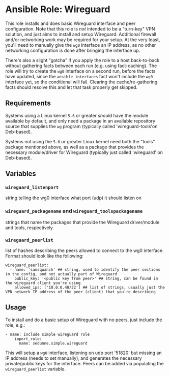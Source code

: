 # Ansible Role: Wireguard
This role installs and does basic Wireguard interface and peer configuration. Note that this role is *not* intended to be a "turn-key" VPN solution, and just aims to install and setup Wireguard. Additional firewall and/or networking work may be required for your setup. At the very least, you'll need to manually give the `wg0` interface an IP address, as no other networking configuration is done after bringing the interface up.

There's also a slight "gotcha" if you apply the role to a host back-to-back without gathering facts between each run (e.g. using fact-caching). The role will try to create the `wg0` interface on a second run, before the facts have updated, since the `ansible_interfaces` fact won't include the `wg0` interface yet, so the conditional will fail. Clearing the cache/re-gathering facts should resolve this and let that task properly get skipped.

## Requirements
Systems using a Linux kernel `5.6` or greater *should* have the module available by default, and only need a package in an available repository source that supplies the `wg` program (typically called 'wireguard-tools'on Deb-based).

Systems not using the `5.6` or greater Linux kernel need both the "tools" package mentioned above, as well as a package that provides the necessary module/driver for Wireguard (typically just called 'wireguard' on Deb-based).

## Variables
### `wireguard_listenport`
string telling the wg0 interface what port (udp) it should listen on

### `wireguard_packagename` and `wireguard_toolspackagename`
strings that name the packages that provide the Wireguard driver/module and tools, respectively

### `wireguard_peerlist`
list of hashes describing the peers allowed to connect to the wg0 interface. Format should look like the following:

```
wireguard_peerlist:
  - name: 'samsquanch' ## string, used to identify the peer sections in the config, and not actually part of Wireguard
    public_key: '<public key from peer>' ## string, can be found in the wireguard client you're using
    allowed_ips: ['10.0.0.40/32'] ## list of strings, usually just the VPN network IP address of the peer (client) that you're describing
```

## Usage
To install and do a basic setup of Wireguard with no peers, just include the role, e.g.:

```
- name: include simple wireguard role
    import_role:
      name: sedunne.simple.wireguard
```

This will setup a `wg0` interface, listening on udp port '51820' but missing an IP address (needs to set manually), and generates the necessary private/public keys for the interface. Peers can be added via populating the `wireguard_peerlist` variable.

